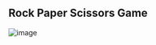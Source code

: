 ## Rock Paper Scissors Game

![image](https://user-images.githubusercontent.com/95668340/176623134-92221842-7bea-4055-851b-66a441a62dcc.png)
